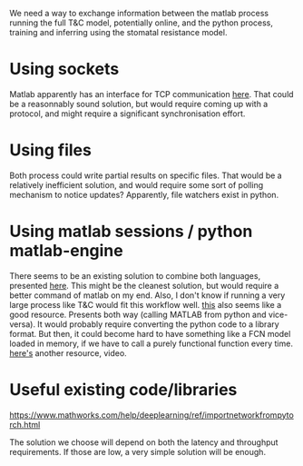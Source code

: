 We need a way to exchange information between the matlab process running the full T&C model, potentially online, and the python process, training and inferring using the stomatal resistance model.

# Using sockets
Matlab apparently has an interface for TCP communication [here](https://www.mathworks.com/help/instrument/tcp-ip-interface.html). That could be a reasonnably sound solution, but would require coming up with a protocol, and might require a significant synchronisation effort.

# Using files
Both process could write partial results on specific files. That would be a relatively inefficient solution, and would require some sort of polling mechanism to notice updates? Apparently, file watchers exist in python.

# Using matlab sessions / python matlab-engine
There seems to be an existing solution to combine both languages, presented [here](https://www.mathworks.com/help/matlab/matlab_external/connect-python-to-running-matlab-session.html). This might be the cleanest solution, but would require a better command of matlab on my end. Also, I don't know if running a very large process like T&C would fit this workflow well. [this](https://blogs.mathworks.com/student-lounge/2020/09/14/using-matlab-and-python-together/) also seems like a good resource. Presents both way (calling MATLAB from python and vice-versa). It would probably require converting the python code to a library format. But then, it could become hard to have something like a FCN model loaded in memory, if we have to call a purely functional function every time. [here's](https://www.mathworks.com/videos/mathworks-energy-conference-2022-how-python-and-matlab-can-work-together-1679461122169.html) another resource, video.

# Useful existing code/libraries
https://www.mathworks.com/help/deeplearning/ref/importnetworkfrompytorch.html

The solution we choose will depend on both the latency and throughput requirements. If those are low, a very simple solution will be enough.

